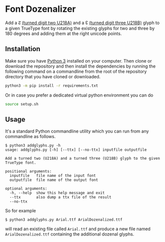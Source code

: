 Font Dozenalizer
================

Add a ↊ [(turned digit two U218A)](https://unicode-table.com/en/218A/) and a ↋ [(turned digit
three U218B)](https://unicode-table.com/en/218B) glyph to a given TrueType font by
rotating the existing glyphs for two and three by 180 degrees and adding them at
the right unicode points.

Installation
------------

Make sure you have [Python 3](https://www.python.org/downloads/) installed on your computer.
Then clone or download the repository and then install the dependencies by running the following command on a commandline from the root of the repository directory that you have cloned or downloaded.

```bash
python3 -m pip install -r requirements.txt
```

Or in case you prefer a dedicated virtual python environment you can do

```bash
source setup.sh
```

Usage
-----

It's a standard Python commandline utility which you can run from any commandline as follows.

```
$ python3 addglyphs.py -h
usage: addglyphs.py [-h] [--ttx] [--no-ttx] inputfile outputfile

Add a turned two (U218A) and a turned three (U218B) glyph to the given TrueType font.

positional arguments:
  inputfile   file name of the input font
  outputfile  file name of the output font

optional arguments:
  -h, --help  show this help message and exit
  --ttx       also dump a ttx file of the result
  --no-ttx
```

So for example

```
$ python3 addglyphs.py Arial.ttf ArialDozenalized.ttf
```

will read an existing file called `Arial.ttf` and produce a new file named `ArialDozenalized.ttf` containing the additional dozenal glyphs.

